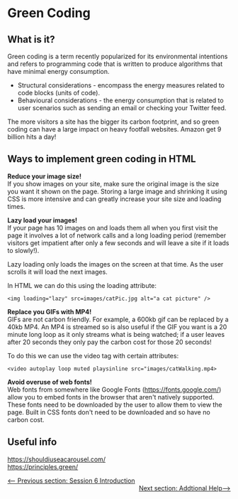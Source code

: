 # Green Coding

## What is it?

Green coding is a term recently popularized for its environmental intentions and refers to programming code that is written to produce algorithms that have minimal energy consumption.

- Structural considerations - encompass the energy measures related to code blocks (units of code).
- Behavioural considerations - the energy consumption that is related to user scenarios such as sending an email or checking your Twitter feed.

The more visitors a site has the bigger its carbon footprint, and so green coding can have a large impact on heavy footfall websites. Amazon get 9 billion hits a day!

## Ways to implement green coding in HTML

**Reduce your image size!**\
If you show images on your site, make sure the original image is the size you want it shown on the page. Storing a large image and shrinking it using CSS is more intensive and can greatly increase your site size and loading times.

**Lazy load your images!**\
If your page has 10 images on and loads them all when you first visit the page it involves a lot of network calls and a long loading period (remember visitors get impatient after only a few seconds and will leave a site if it loads to slowly!).

Lazy loading only loads the images on the screen at that time. As the user scrolls it will load the next images.

In HTML we can do this using the loading attribute:

```
<img loading="lazy" src=images/catPic.jpg alt="a cat picture" />
```

**Replace you GIFs with MP4!**\
GIFs are not carbon friendly. For example, a 600kb gif can be replaced by a 40kb MP4. An MP4 is streamed so is also useful if the GIF you want is a 20 minute long loop as it only streams what is being watched; if a user leaves after 20 seconds they only pay the carbon cost for those 20 seconds!

To do this we can use the video tag with certain attributes:

```
<video autoplay loop muted playsinline src="images/catWalking.mp4>
```

**Avoid overuse of web fonts!**\
Web fonts from somewhere like Google Fonts (https://fonts.google.com/) allow you to embed fonts in the browser that aren't natively supported. These fonts need to be downloaded by the user to allow them to view the page. Built in CSS fonts don't need to be downloaded and so have no carbon cost.

## Useful info

https://shouldiuseacarousel.com/ \
https://principles.green/

<div style="width: 100%">
<a href='README.md'><-- Previous section:  Session 6 Introduction</a>
<div align="right"><a href='addtional_help.md'>Next section: Addtional Help--></a></div>
</div>
